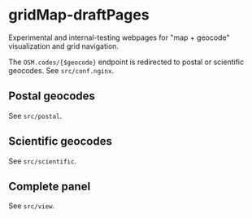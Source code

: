 # gridMap-draftPages
Experimental and internal-testing webpages for "map + geocode" visualization and grid navigation.

The `OSM.codes/{$geocode}` endpoint is redirected to postal or scientific geocodes. See `src/conf.nginx`.

## Postal geocodes
See `src/postal`.

## Scientific geocodes
See `src/scientific`.

## Complete panel

See `src/view`.


